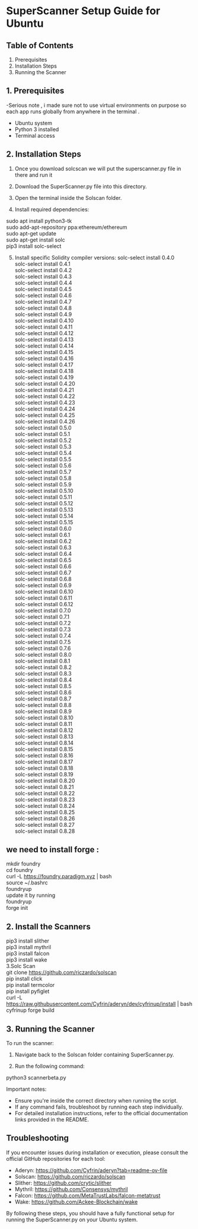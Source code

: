 # SuperScanner Setup Guide for Ubuntu

## Table of Contents
1. Prerequisites
2. Installation Steps
3. Running the Scanner

## 1. Prerequisites
-Serious note , i made sure not to use virtual environments on purpose so each app runs globally from anywhere in the terminal .
- Ubuntu system
- Python 3 installed
- Terminal access

## 2. Installation Steps

1. Once you download solcscan we will put the superscanner.py file in there and run it 

2. Download the SuperScanner.py file into this directory.

3. Open the terminal inside the Solscan folder.

4. Install required dependencies:

sudo apt install python3-tk<br>
sudo add-apt-repository ppa:ethereum/ethereum <br>
sudo apt-get update<br>
sudo apt-get install solc<br>
pip3 install solc-select<br>


5. Install specific Solidity compiler versions:
solc-select install 0.4.0<br>
solc-select install 0.4.1<br>
solc-select install 0.4.2<br>
solc-select install 0.4.3<br>
solc-select install 0.4.4<br>
solc-select install 0.4.5<br>
solc-select install 0.4.6<br>
solc-select install 0.4.7<br>
solc-select install 0.4.8<br>
solc-select install 0.4.9<br>
solc-select install 0.4.10<br>
solc-select install 0.4.11<br>
solc-select install 0.4.12<br>
solc-select install 0.4.13<br>
solc-select install 0.4.14<br>
solc-select install 0.4.15<br>
solc-select install 0.4.16<br>
solc-select install 0.4.17<br>
solc-select install 0.4.18<br>
solc-select install 0.4.19<br>
solc-select install 0.4.20<br>
solc-select install 0.4.21<br>
solc-select install 0.4.22<br>
solc-select install 0.4.23<br>
solc-select install 0.4.24<br>
solc-select install 0.4.25<br>
solc-select install 0.4.26<br>
solc-select install 0.5.0<br>
solc-select install 0.5.1<br>
solc-select install 0.5.2<br>
solc-select install 0.5.3<br>
solc-select install 0.5.4<br>
solc-select install 0.5.5<br>
solc-select install 0.5.6<br>
solc-select install 0.5.7<br>
solc-select install 0.5.8<br>
solc-select install 0.5.9<br>
solc-select install 0.5.10<br>
solc-select install 0.5.11<br>
solc-select install 0.5.12<br>
solc-select install 0.5.13<br>
solc-select install 0.5.14<br>
solc-select install 0.5.15<br>
solc-select install 0.6.0<br>
solc-select install 0.6.1<br>
solc-select install 0.6.2<br>
solc-select install 0.6.3<br>
solc-select install 0.6.4<br>
solc-select install 0.6.5<br>
solc-select install 0.6.6<br>
solc-select install 0.6.7<br>
solc-select install 0.6.8<br>
solc-select install 0.6.9<br>
solc-select install 0.6.10<br>
solc-select install 0.6.11<br>
solc-select install 0.6.12<br>
solc-select install 0.7.0<br>
solc-select install 0.7.1<br>
solc-select install 0.7.2<br>
solc-select install 0.7.3<br>
solc-select install 0.7.4<br>
solc-select install 0.7.5<br>
solc-select install 0.7.6<br>
solc-select install 0.8.0<br>
solc-select install 0.8.1<br>
solc-select install 0.8.2<br>
solc-select install 0.8.3<br>
solc-select install 0.8.4<br>
solc-select install 0.8.5<br>
solc-select install 0.8.6<br>
solc-select install 0.8.7<br>
solc-select install 0.8.8<br>
solc-select install 0.8.9<br>
solc-select install 0.8.10<br>
solc-select install 0.8.11<br>
solc-select install 0.8.12<br>
solc-select install 0.8.13<br>
solc-select install 0.8.14<br>
solc-select install 0.8.15<br>
solc-select install 0.8.16<br>
solc-select install 0.8.17<br>
solc-select install 0.8.18<br>
solc-select install 0.8.19<br>
solc-select install 0.8.20<br>
solc-select install 0.8.21<br>
solc-select install 0.8.22<br>
solc-select install 0.8.23<br>
solc-select install 0.8.24<br>
solc-select install 0.8.25<br>
solc-select install 0.8.26<br>
solc-select install 0.8.27<br>
solc-select install 0.8.28<br>

## we need to install forge :

mkdir foundry<br>
cd foundry<br>
curl -L https://foundry.paradigm.xyz | bash<br>
source ~/.bashrc <br>
foundryup<br>
update it by running<br> 
foundryup<br>
forge init<br> 


## 2. Install the Scanners 

pip3 install slither<br>
pip3 install mythril<br>
pip3 install falcon<br>
pip3 install wake<br>
3.Solc Scan<br>
git clone https://github.com/riczardo/solscan<br>
pip install click<br>
pip install termcolor<br>
pip install pyfiglet<br>
curl -L https://raw.githubusercontent.com/Cyfrin/aderyn/dev/cyfrinup/install | bash
cyfrinup
forge build
## 3. Running the Scanner

To run the scanner:

1. Navigate back to the Solscan folder containing SuperScanner.py.

2. Run the following command:

python3 scannerbeta.py


Important notes:
- Ensure you're inside the correct directory when running the script.
- If any command fails, troubleshoot by running each step individually.
- For detailed installation instructions, refer to the official documentation links provided in the README.

## Troubleshooting

If you encounter issues during installation or execution, please consult the official GitHub repositories for each tool:
- Aderyn: https://github.com/Cyfrin/aderyn?tab=readme-ov-file
- Solscan: https://github.com/riczardo/solscan
- Slither: https://github.com/crytic/slither
- Mythril: https://github.com/Consensys/mythril
- Falcon: https://github.com/MetaTrustLabs/falcon-metatrust
- Wake: https://github.com/Ackee-Blockchain/wake

By following these steps, you should have a fully functional setup for running the SuperScanner.py on your Ubuntu system.


